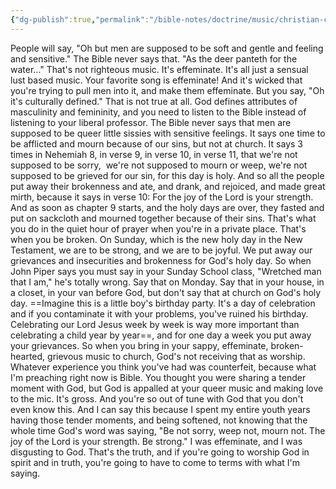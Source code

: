 ```yaml
---
{"dg-publish":true,"permalink":"/bible-notes/doctrine/music/christian-contemporary/don-t-bring-sappy-music-into-church/","tags":["godlyapparel complimentarianism"],"created":"Aug 21, 2018, 11:08 AM","updated":"Aug 21, 2018, 11:35 AM"}
---
```



People will say, "Oh but men are supposed to be soft and gentle and feeling and sensitive." The Bible never says that. "As the deer panteth for the water..." That's not righteous music. It's effeminate. It's all just a sensual lust based music. Your favorite song is effeminate! And it's wicked that you're trying to pull men into it, and make them effeminate. But you say, "Oh it's culturally defined." That is not true at all. God defines attributes of masculinity and femininity, and you need to listen to the Bible instead of listening to your liberal professor. The Bible never says that men are supposed to be queer little sissies with sensitive feelings. It says one time to be afflicted and mourn because of our sins, but not at church. It says 3 times in Nehemiah 8, in verse 9, in verse 10, in verse 11, that we're not supposed to be sorry,  we're not supposed to mourn or weep, we're not supposed to be grieved for our sin, for this day is holy. And so all the people put away their brokenness and ate, and drank, and rejoiced, and made great mirth, because it says in verse 10: For the joy of the Lord is your strength. And as soon as chapter 9 starts, and the holy days are over, they fasted and put on sackcloth and mourned together because of their sins. That's what you do in the quiet hour of prayer when you're in a private place. That's when you be broken. On Sunday, which is the new holy day in the New Testament, we are to be strong, and we are to be joyful. We put away our grievances and insecurities and brokenness for God's holy day. So when John Piper says you must say in your Sunday School class, "Wretched man that I am," he's totally wrong. Say that on Monday. Say that in your house, in a closet, in your van before God, but don't say that at church on God's holy day. ==Imagine this is a little boy's birthday party. It's a day of celebration and if you contaminate it with your problems, you've ruined his birthday. Celebrating our Lord Jesus week by week is way more important than celebrating a child year by year==, and for one day a week you put away your grievances. So when you bring in your sappy, effeminate, broken-hearted, grievous music to church, God's not receiving that as worship. Whatever experience you think you've had was counterfeit, because what I'm preaching right now is Bible. You thought you were sharing a tender moment with God, but God is appalled at your queer music and making love to the mic. It's gross. And you're so out of tune with God that you don't even know this. And I can say this because I spent my entire youth years having those tender moments, and being softened, not knowing that the whole time God's word was saying, "Be not sorry, weep not, mourn not. The joy of the Lord is your strength. Be strong." I was effeminate, and I was disgusting to God. That's the truth, and if you're going to worship God in spirit and in truth, you're going to have to come to terms with what I'm saying.


